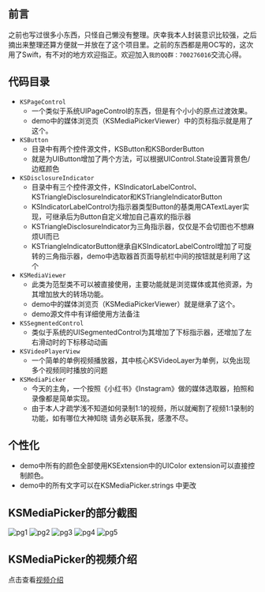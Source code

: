 ## 前言
之前也写过很多小东西，只怪自己懒没有整理。庆幸我本人封装意识比较强，之后摘出来整理还算方便就一并放在了这个项目里。之前的东西都是用OC写的，这次用了Swift，有不对的地方欢迎指正。欢迎加入`我的QQ群：700276016`交流心得。

## 代码目录

* `KSPageControl`
    *  一个类似于系统UIPageControl的东西，但是有个小小的原点过渡效果。
    *  demo中的媒体浏览页（KSMediaPickerViewer）中的页标指示就是用了这个。
* `KSButton`
    *  目录中有两个控件源文件，KSButton和KSBorderButton
    *  就是为UIButton增加了两个方法，可以根据UIControl.State设置背景色/边框颜色
* `KSDisclosureIndicator`
    *  目录中有三个控件源文件，KSIndicatorLabelControl、KSTriangleDisclosureIndicator和KSTriangleIndicatorButton
    *  KSIndicatorLabelControl为指示器类型Button的基类用CATextLayer实现，可继承后为Button自定义增加自己喜欢的指示器
    *  KSTriangleDisclosureIndicator为三角指示器，仅仅是不会切图也不想麻烦UI而已
    *  KSTriangleIndicatorButton继承自KSIndicatorLabelControl增加了可旋转的三角指示器，demo中选取器首页面导航栏中间的按钮就是利用了这个
* `KSMediaViewer`
    *  此类为范型类不可以被直接使用，主要功能就是浏览媒体或其他资源，为其增加放大的转场功能。
    *  demo中的媒体浏览页（KSMediaPickerViewer）就是继承了这个。
    *  demo源文件中有详细使用方法备注
* `KSSegmentedControl`
    *  类似于系统的UISegmentedControl为其增加了下标指示器，还增加了左右滑动时的下标移动动画
* `KSVideoPlayerView`
    *  一个简单的单例视频播放器，其中核心KSVideoLayer为单例，以免出现多个视频同时播放的问题
* `KSMediaPicker`
    *  今天的主角，一个按照《小红书》《Instagram》做的媒体选取器，拍照和录像都是简单实现。
    *  由于本人才疏学浅不知道如何录制1:1的视频，所以就阉割了视频1:1录制的功能，如有哪位大神知晓 请务必联系我，感激不尽。

## 个性化
* demo中所有的颜色全部使用KSExtension中的UIColor extension可以直接控制颜色。
* demo中的所有文字可以在KSMediaPicker.strings 中更改

## KSMediaPicker的部分截图
![pg1](https://github.com/kinsunlu/KSMediaPicker/blob/master/EG_1.PNG?raw=false)
![pg2](https://github.com/kinsunlu/KSMediaPicker/blob/master/EG_2.PNG?raw=false)
![pg3](https://github.com/kinsunlu/KSMediaPicker/blob/master/EG_3.PNG?raw=false)
![pg4](https://github.com/kinsunlu/KSMediaPicker/blob/master/EG_4.PNG?raw=false)
![pg5](https://github.com/kinsunlu/KSMediaPicker/blob/master/EG_5.PNG?raw=false)

## KSMediaPicker的视频介绍
点击查看[视频介绍](https://raw.githubusercontent.com/kinsunlu/KSMediaPicker/master/EG_Video.MP4)

